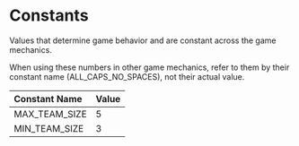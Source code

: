 # Constants

Values that determine game behavior and are constant across the game mechanics.

When using these numbers in other game mechanics, refer to them by their constant name (ALL_CAPS_NO_SPACES), not their actual value.

| Constant Name | Value |
|:--------------|:------|
| MAX_TEAM_SIZE | 5     |
| MIN_TEAM_SIZE | 3     |
